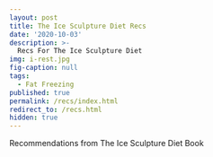 ```yaml
---
layout: post
title: The Ice Sculpture Diet Recs
date: '2020-10-03'
description: >-
  Recs For The Ice Sculpture Diet
img: i-rest.jpg
fig-caption: null
tags:
  - Fat Freezing
published: true
permalink: /recs/index.html
redirect_to: /recs.html
hidden: true
---
```

Recommendations from The Ice Sculpture Diet Book